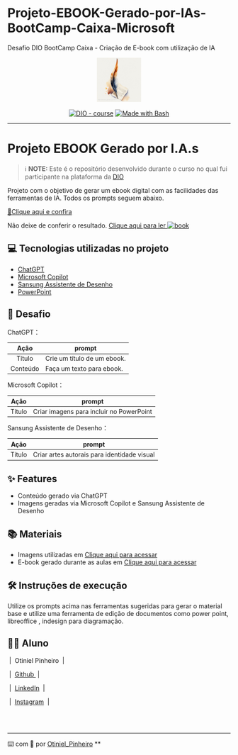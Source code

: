 # Projeto-EBOOK-Gerado-por-IAs-BootCamp-Caixa-Microsoft

Desafio DIO BootCamp Caixa - Criação de E-book com utilização de IA

<p align="center">
    <img width="100" src="https://github.com/OtinielCPinheiro/Imagens/blob/main/sketch_to_image_20250121_104220.jpg">
</p>


<p align="center">
<a href="https://dio.me/"><img src="https://img.shields.io/badge/DIO-Course-28DA77?logo=youtube" alt="DIO - course"></a>
<a href="https://www.gnu.org/software/bash/" title="Go to Bash homepage"><img src="https://img.shields.io/badge/Prompt-Project-blue?logo=gnu-bash&amp;logoColor=white" alt="Made with Bash"></a></p>

-------


# Projeto EBOOK Gerado por I.A.s


 > ℹ️ **NOTE:** Este é o repositório desenvolvido durante o curso no qual fui participante na plataforma da [DIO](https://dio.me)

Projeto com o objetivo de gerar um ebook digital com as facilidades das ferramentas de IA. Todos os prompts
seguem abaixo.

<a href="https://github.com/OtinielCPinheiro/Prompts-para-Ebook" title="View arquivo now"> 📕Clique aqui e confira</a>

Não deixe de conferir o resultado. 
<a href="https://github.com/OtinielCPinheiro/Arquivos/blob/main/Ebook_Dio_BootCamp_Caixa_MicrosoftCopilot.pdf" title="View PDF now"> Clique aqui para ler <img width="28" height="28" src="https://img.icons8.com/doodle/48/book.png" alt="book"/> </a> 


## 💻 Tecnologias utilizadas no projeto

- [ChatGPT](https://chat.openai.com/)
- [Microsoft Copilot](https://copilot.microsoft.com/)
- [Sansung Assistente de Desenho](https://www.samsung.com/br/support/mobile-devices/how-to-use-drawing-assist-on-the-samsung-galaxy-device/)
- [PowerPoint](https://www.microsoft.com/en/microsoft-365/powerpoint)

## 🧠 Desafio


ChatGPT：

|   Ação   | prompt                                                                                                                                                                                                                                                                         |
| :------: | ------------------------------------------------------------------------------------------------------------------------------------------------------------------------------------------------------------------------------------------------------------------------------ |
|  Título  | Crie um título de um ebook.                                                        |
| Conteúdo | Faça um texto para ebook.


Microsoft Copilot：

|  Ação  | prompt                                                                                 |
| :----: | -------------------------------------------------------------------------------------- |
| Título | Criar imagens para incluir no PowerPoint |

Sansung Assistente de Desenho：

|  Ação  | prompt                                                                                 |
| :----: | -------------------------------------------------------------------------------------- |
| Título | Criar artes autorais para identidade visual  |

## ✨ Features

- Conteúdo gerado via ChatGPT
- Imagens geradas via Microsoft Copilot e Sansung Assistente de Desenho

## 📚 Materiais

- Imagens utilizadas em <a href="https://github.com/OtinielCPinheiro/Imagens" title="View Imagens now"> Clique aqui para acessar</a>
- E-book gerado durante as aulas em <a href="https://github.com/OtinielCPinheiro/Arquivos"> Clique aqui para acessar</a>

## 🛠️ Instruções de execução

Utilize os prompts acima nas ferramentas sugeridas para gerar o material base e utilize uma ferramenta de edição de documentos como power point, libreoffice , indesign para diagramação.

## 👨‍💻 Aluno

<p>
    
&nbsp;|&nbsp;
    Otiniel Pinheiro &nbsp;|&nbsp;
    
 &nbsp;|&nbsp; 
    <a 
        href="https://github.com/OtinielCPinheiro"
    >Github
    </a>  &nbsp;|&nbsp;</p>
    
&nbsp;|&nbsp;
    <a href="https://www.linkedin.com/in/otiniel-pinheiro-95499479/"
    >LinkedIn</a>  &nbsp;|&nbsp;</p>
&nbsp;|&nbsp;
    <a href="https://www.instagram.com/otiniel.pinheiro/">
    Instagram</a>
&nbsp;|&nbsp;</p>
</p>
<br/><br/>
<p>

---

⌨️ com 💜 por [Otiniel_Pinheiro](https://github.com/OtinielCPinheiro)
**
